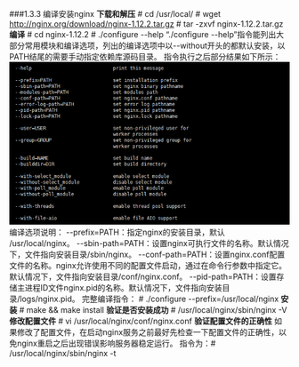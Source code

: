 ###1.3.3 编译安装nginx
**下载和解压**
    # cd /usr/local/
    # wget http://nginx.org/download/nginx-1.12.2.tar.gz
    # tar -zxvf nginx-1.12.2.tar.gz
**编译**
    # cd nginx-1.12.2
    # ./configure --help
“./configure --help”指令能列出大部分常用模块和编译选项，列出的编译选项中以--without开头的都默认安装，以PATH结尾的需要手动指定依赖库源码目录。
指令执行之后部分结果如下所示：
![](/assets/QQ截图20180119135728.png)
编译选项说明：
--prefix=PATH：指定nginx的安装目录，默认 /usr/local/nginx。
--sbin-path=PATH：设置nginx可执行文件的名称。默认情况下，文件指向安装目录/sbin/nginx。
--conf-path=PATH：设置nginx.conf配置文件的名称。nginx允许使用不同的配置文件启动，通过在命令行参数中指定它。默认情况下，文件指向安装目录/conf/nginx.conf。
--pid-path=PATH：设置存储主进程ID文件nginx.pid的名称。默认情况下，文件指向安装目录/logs/nginx.pid。
完整编译指令：
    # ./configure --prefix=/usr/local/nginx
**安装**
    # make && make install
**验证是否安装成功**
    # /usr/local/nginx/sbin/nginx -V
**修改配置文件**
    # vi /usr/local/nginx/conf/nginx.conf
**验证配置文件的正确性**
如果修改了配置文件，在启动nginx服务之前最好先检查一下配置文件的正确性，以免nginx重启之后出现错误影响服务器稳定运行。
指令为：# /usr/local/nginx/sbin/nginx -t
